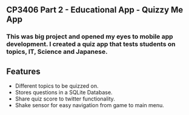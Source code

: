 ## CP3406 Part 2 - Educational App - Quizzy Me App

### This was big project and opened my eyes to mobile app development. I created a quiz app that tests students on topics, IT, Science and Japanese.

## Features
- Different topics to be quizzed on.
- Stores questions in a SQLite Database.
- Share quiz score to twitter functionality.
- Shake sensor for easy navigation from game to main menu.
